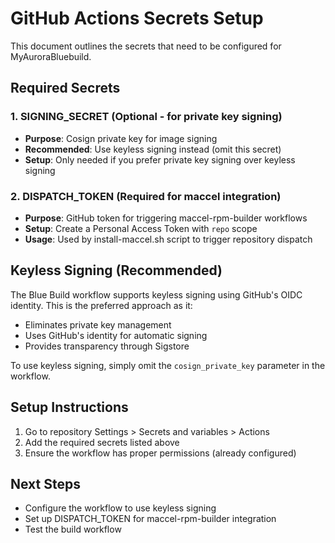 # GitHub Actions Secrets Setup

This document outlines the secrets that need to be configured for MyAuroraBluebuild.

## Required Secrets

### 1. SIGNING_SECRET (Optional - for private key signing)
- **Purpose**: Cosign private key for image signing
- **Recommended**: Use keyless signing instead (omit this secret)
- **Setup**: Only needed if you prefer private key signing over keyless signing

### 2. DISPATCH_TOKEN (Required for maccel integration)
- **Purpose**: GitHub token for triggering maccel-rpm-builder workflows
- **Setup**: Create a Personal Access Token with `repo` scope
- **Usage**: Used by install-maccel.sh script to trigger repository dispatch

## Keyless Signing (Recommended)
The Blue Build workflow supports keyless signing using GitHub's OIDC identity. This is the preferred approach as it:
- Eliminates private key management
- Uses GitHub's identity for automatic signing
- Provides transparency through Sigstore

To use keyless signing, simply omit the `cosign_private_key` parameter in the workflow.

## Setup Instructions

1. Go to repository Settings > Secrets and variables > Actions
2. Add the required secrets listed above
3. Ensure the workflow has proper permissions (already configured)

## Next Steps
- Configure the workflow to use keyless signing
- Set up DISPATCH_TOKEN for maccel-rpm-builder integration
- Test the build workflow